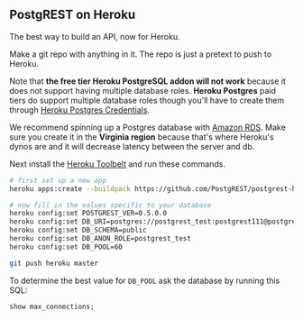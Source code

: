 ## PostgREST on Heroku

The best way to build an API, now for Heroku.

Make a git repo with anything in it. The repo is just a pretext to
push to Heroku.

Note that **the free tier Heroku PostgreSQL addon will not work** because it
does not support having multiple database roles. **Heroku Postgres** paid tiers do support multiple
database roles though you'll have to create them through [Heroku Postgres Credentials](https://devcenter.heroku.com/articles/heroku-postgresql-credentials).

We recommend spinning up a Postgres database with [Amazon
RDS](https://aws.amazon.com/rds/). Make sure you create it in
the **Virginia region** because that's where Heroku's dynos are
and it will decrease latency between the server and db.

Next install the [Heroku Toolbelt](https://toolbelt.heroku.com/)
and run these commands.

```bash
# first set up a new app
heroku apps:create --buildpack https://github.com/PostgREST/postgrest-heroku.git

# now fill in the values specific to your database
heroku config:set POSTGREST_VER=0.5.0.0
heroku config:set DB_URI=postgres://postgrest_test:postgrest111@postgrest-test.crbxuv1p3j1c.us-west-1.rds.amazonaws.com/postgrest_test
heroku config:set DB_SCHEMA=public
heroku config:set DB_ANON_ROLE=postgrest_test
heroku config:set DB_POOL=60

git push heroku master
```

To determine the best value for `DB_POOL` ask the database by
running this SQL:

```SQL
show max_connections;
```
